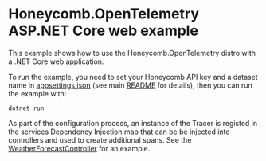 # Honeycomb.OpenTelemetry ASP.NET Core web example

This example shows how to use the Honeycomb.OpenTelemetry distro with a .NET Core web application.

To run the example, you need to set your Honeycomb API key and a dataset name in [appsettings.json](appsettings.json) (see main [README](../../README.md) for details), then you can run the example with:

`dotnet run`

As part of the configuration process, an instance of the Tracer is registed in the services Dependency Injection map that can be be injected into controllers and used to create additional spans. See the [WeatherForecastController](Controllers/WeatherForecastController.cs) for an example.

